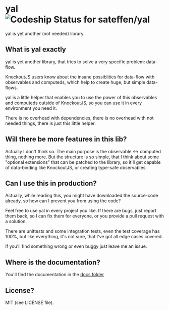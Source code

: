 # yal ![Codeship Status for sateffen/yal](https://codeship.com/projects/68299760-524c-0133-0800-3289b2b41ce8/status?branch=master)

yal is yet another (not needed) library. 

## What is yal exactly

yal is yet another library, that tries to solve a very specific problem: data-flow.

KnockoutJS users know about the insane possiblities for data-flow with observables and
computeds, which help to create huge, but simple data-flows.

yal is a little helper that enables you to use the power of this observables and computeds
outside of KnockoutJS, so you can use it in every environment you need it.

There is no overhead with dependencies, there is no overhead with not needed things, there
is just this little helper.

## Will there be more features in this lib?

Actually I don't think so. The main purpose is the observable <-> computed thing, nothing
more. But the structure is so simple, that I think about some "optional extensions" that
can be patched to the library, so it'll get capable of data-binding like KnockoutJS, or
creating type-safe observables.

## Can I use this in production?

Actually, while reading this, you might have downloaded the source-code already, so how can
I prevent you from using the code?

Feel free to use yal in every project you like. If there are bugs, just report them back,
so I can fix them for everyone, or you provide a pull request with a solution.

There are unittests and some integration tests, even the test coverage has 100%, but like
everything, it's not sure, that I've got all edge cases covered.

If you'll find something wrong or even buggy just leave me an issue.

## Where is the documentation?

You'll find the documentation in the [docs folder](https://github.com/sateffen/yal/tree/master/docs)

## License?

MIT (see LICENSE file).
